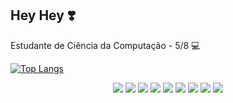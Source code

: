 <h2>Hey Hey ❣️</h2>

Estudante de Ciência da Computação - 5/8 💻  

<p align="center">
  
[![Top Langs](https://github-readme-stats.vercel.app/api/top-langs/?username=monivieira&layout=compact)](https://github.com/monivieira/github-readme-stats)

</p>

<p align="center">
<a target="_blank" href="https://img.shields.io/badge/HTML5-E34F26?style=for-the-badge&logo=html5&logoColor=white"><img src="https://img.shields.io/badge/HTML5-E34F26?style=for-the-badge&logo=html5&logoColor=white" style="max-width: 100%;"></a>
  <a target="_blank" href="https://img.shields.io/badge/CSS3-1572B6?style=for-the-badge&logo=css3&logoColor=white"><img src="https://img.shields.io/badge/CSS3-1572B6?style=for-the-badge&logo=css3&logoColor=white" style="max-width: 100%;"></a>
  <a target="_blank" href="https://img.shields.io/badge/JavaScript-F7DF1E?style=for-the-badge&logo=javascript&logoColor=black"><img src="https://img.shields.io/badge/JavaScript-F7DF1E?style=for-the-badge&logo=javascript&logoColor=black" style="max-width: 100%;"></a>
  <a target="_blank" href="https://img.shields.io/badge/C-00599C?style=for-the-badge&logo=c&logoColor=white"><img src="https://img.shields.io/badge/C-00599C?style=for-the-badge&logo=c&logoColor=white" style="max-width: 100%;"></a>
  <a target="_blank" href="https://img.shields.io/badge/Python-14354C?style=for-the-badge&logo=python&logoColor=white"><img src="https://img.shields.io/badge/Python-14354C?style=for-the-badge&logo=python&logoColor=white" style="max-width: 100%;"></a>
  <a target="_blank" href="https://img.shields.io/badge/C%23-239120?style=for-the-badge&logo=c-sharp&logoColor=white"><img src="https://img.shields.io/badge/C%23-239120?style=for-the-badge&logo=c-sharp&logoColor=white" style="max-width: 100%;"></a>
  <a target="_blank" href="https://img.shields.io/badge/GIT-E44C30?style=for-the-badge&logo=git&logoColor=white"><img src="https://img.shields.io/badge/GIT-E44C30?style=for-the-badge&logo=git&logoColor=white" style="max-width: 100%;"></a>
  <a target="_blank" href="https://img.shields.io/badge/Windows-000?style=for-the-badge&logo=windows&logoColor=2CA5E0"><img src="https://img.shields.io/badge/Windows-000?style=for-the-badge&logo=windows&logoColor=2CA5E0" style="max-width: 100%;"></a>
  <a target="_blank" href="https://img.shields.io/badge/Vscode-007ACC?style=for-the-badge&logo=visual-studio-code&logoColor=white"><img src="https://img.shields.io/badge/Vscode-007ACC?style=for-the-badge&logo=visual-studio-code&logoColor=white"  style="max-width: 100%;"></a>
</p>

